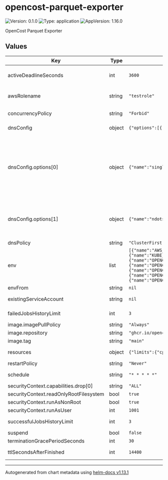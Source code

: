 # opencost-parquet-exporter

![Version: 0.1.0](https://img.shields.io/badge/Version-0.1.0-informational?style=flat-square) ![Type: application](https://img.shields.io/badge/Type-application-informational?style=flat-square) ![AppVersion: 1.16.0](https://img.shields.io/badge/AppVersion-1.16.0-informational?style=flat-square)

OpenCost Parquet Exporter

## Values

| Key | Type | Default | Description |
|-----|------|---------|-------------|
| activeDeadlineSeconds | int | `3600` | Keep job running (from start time) for [activeDeadlineSeconds]   |
| awsRolename | string | `"testrole"` | AWS IAM role to use when writing to the S3 Bucket.  |
| concurrencyPolicy | string | `"Forbid"` | Do not allow multiple runs |
| dnsConfig | object | `{"options":[{"name":"single-request-reopen"},{"name":"ndots","value":"2"}]}` | Specific DNS parameters of the pod |
| dnsConfig.options[0] | object | `{"name":"single-request-reopen"}` | Turning this option on [...] so that if two requests from the same port are not handled correctly it will close the socket and open a new one before sending the second request. See also "[single-request-reopen](https://man7.org/linux/man-pages/man5/resolv.conf.5.html)" |
| dnsConfig.options[1] | object | `{"name":"ndots","value":"2"}` | Sets a threshold for the number of dots which must appear in a name [...] before an initial absolute query will be made. . See also "[ndots](https://man7.org/linux/man-pages/man5/resolv.conf.5.html)"  |
| dnsPolicy | string | `"ClusterFirst"` | A pod's [DNS polics](https://kubernetes.io/docs/concepts/services-networking/dns-pod-service/#pod-s-dns-policy)  |
| env | list | `[{"name":"AWS_REGION","value":"us-west-2"},{"name":"KUBE_CLUSTER","value":"YOUR_CLUSTER_NAME_CHANGE_ME"},{"name":"OPENCOST_PARQUET_FILE_KEY_PREFIX","value":"cluster=$(KUBE_CLUSTER)"},{"name":"OPENCOST_PARQUET_S3_BUCKET","value":"YOUR_S3_BUCKET_NAME_CHANGE_ME"},{"name":"OPENCOST_PARQUET_S3_REGION","value":"YOUR_S3_BUCKET_REGION_NAME_CHANGE_ME"},{"name":"OPENCOST_PARQUET_SVC_HOSTNAME","value":"opencost.opencost.svc.cluster.local"},{"name":"OPENCOST_PARQUET_SVC_PORT","value":"9003"}]` | List of env vars |
| envFrom | string | `nil` |  |
| existingServiceAccount | string | `nil` | Optional ServiceAccount use to run this pod |
| failedJobsHistoryLimit | int | `3` | Keep up to three failed jobs |
| image.imagePullPolicy | string | `"Always"` |  |
| image.repository | string | `"ghcr.io/opencost/opencost-parquet-exporter"` |  |
| image.tag | string | `"main"` |  |
| resources | object | `{"limits":{"cpu":2,"memory":"5Gi"},"requests":{"cpu":1,"memory":"1Gi"}}` | Compute resources required |
| restartPolicy | string | `"Never"` |  |
| schedule | string | `"* * * * *"` | Schedule on which to run the cron job |
| securityContext.capabilities.drop[0] | string | `"ALL"` |  |
| securityContext.readOnlyRootFilesystem | bool | `true` |  |
| securityContext.runAsNonRoot | bool | `true` |  |
| securityContext.runAsUser | int | `1001` |  |
| successfulJobsHistoryLimit | int | `3` | Keep up to three successful jobs |
| suspend | bool | `false` |  |
| terminationGracePeriodSeconds | int | `30` |  |
| ttlSecondsAfterFinished | int | `14400` | Limit the lifetime of the execution |

----------------------------------------------
Autogenerated from chart metadata using [helm-docs v1.13.1](https://github.com/norwoodj/helm-docs/releases/v1.13.1)
